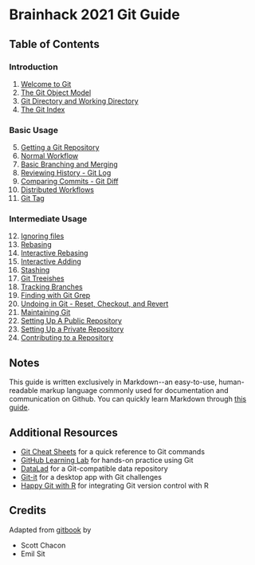 # Brainhack 2021 Git Guide

## Table of Contents

### Introduction
1. [Welcome to Git](text/01_Introduction.md)
2. [The Git Object Model](text/02_Git_Object_Model.md)
3. [Git Directory and Working Directory](text/03_Git_Directory_and_Working_Directory.md)
4. [The Git Index](text/04_Git_Index.md)

### Basic Usage
5. [Getting a Git Repository](text/05_Getting_a_Git_Repo.md)
6. [Normal Workflow](text/06_Normal_Workflow.md)
7. [Basic Branching and Merging](text/07_Basic_Branching_and_Merging.md)
8. [Reviewing History - Git Log](text/08_Reviewing_History_Git_Log.md)
9. [Comparing Commits - Git Diff](text/09_Comparing_Commits_Git_Diff.md)
10. [Distributed Workflows](text/10_Distributed_Workflows.md)
11. [Git Tag](text/11_Git_Tag.md)

### Intermediate Usage
12. [Ignoring files](text/12_Ignoring_Files.md)
13. [Rebasing](text/13_Rebasing.md)
14. [Interactive Rebasing](text/14_Interactive_Rebasing.md)
15. [Interactive Adding](text/15_Interactive_Adding.md)
16. [Stashing](text/16_Stashing.md)
17. [Git Treeishes](text/17_Git_Treeishes.md)
18. [Tracking Branches](text/18_Tracking_Branches.md)
19. [Finding with Git Grep](text/19_Finding_in_Git_Grep.md)
20. [Undoing in Git - Reset, Checkout, and Revert](text/20_Undoing_in_Git_Reset_and_Revert.md)
21. [Maintaining Git](text/21_Maintaining_Git.md)
22. [Setting Up A Public Repository](text/22_Setting_Up_a_Public_Repo.md)
23. [Setting Up a Private Repository](text/23_Setting_Up_a_Private_Repo.md)
24. [Contributing to a Repository](text/24_Contribute_to_a_Repo.md)

## Notes
This guide is written exclusively in Markdown--an easy-to-use, human-readable
markup language commonly used for documentation and communication on Github.
You can quickly learn Markdown through
[this guide](https://guides.github.com/features/mastering-markdown/).

## Additional Resources
* [Git Cheat Sheets](https://training.github.com/) for a quick reference to Git commands
* [GitHub Learning Lab](https://lab.github.com/) for hands-on practice using Git
* [DataLad](https://www.datalad.org/) for a Git-compatible data repository
* [Git-it](https://github.com/jlord/git-it-electron) for a desktop app with Git challenges
* [Happy Git with R](https://happygitwithr.com/) for integrating Git version control with R

## Credits
Adapted from [gitbook](https://github.com/schacon/gitbook) by
* Scott Chacon
* Emil Sit
